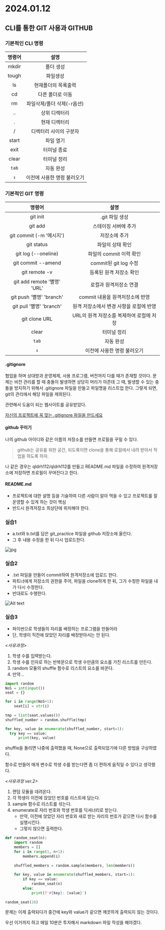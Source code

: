# 2024.01.12

## CLI를 통한 GIT 사용과 GITHUB

### 기본적인 CLI 명령

|**명령어**|**설명**|
|:------:|:---:|
|mkdir|폴더 생성|
|tough|파일생성|
|ls|현재폴더의 목록출력|
|cd|다른 폴더로 이동|
|rm|파일삭제/폴더 삭제(-r옵션)|
|..|상위 디렉터리|
|.|현재 디렉터리|
|/|디렉터리 사이의 구분자|
|start|파일 열기|
|exit|터미널 종료|
|clear|터미널 정리|
|`tab`|자동 완성|
|`↕`|이전에 사용한 명령 불러오기|


### 기본적인 GIT 명령
|**명령어**|**설명**|
|:------:|:---:|
|git init|.git 파일 생성|
|git add|스테이징 서버에 추가|
|git commit (-m '메시지')|저장소에 추가|
|git status|파일의 상태 확인|
|git log (--oneline)|파일의 commit 이력 확인|
|git commit --amend|commit된 git log 수정|
|git remote -v|등록된 원격 저장소 확인|
|git add remote '별명' 'URL'|로컬과 원격저장소 연결|
|git push '별명' 'branch'|commit 내용을 원격저장소에 반영|
|git pull '별명' 'branch'|원격 저장소에서 변경 사항을 로컬에 반영|
|git clone URL|URL의 원격 저장소를 복제하여 로컬에 저장|
|clear|터미널 정리|
|`tab`|자동 완성|
|`↕`|이전에 사용한 명령 불러오기|

#### .gitignore ####
협업을 하며 상대방과 운영체제, 사용 프로그램, 버전까지 다를 때가 존재할 것이다. 문제는 비전 관리를 할 때 충돌이 발생하면 상당히 머리가 아픈데 그 때, 발생할 수 있는 충돌을 방지하기 위해서 .gitignore 파일을 만들고 파일명을 리스트업 한다. 그렇게 되면, git의 관리에서 해당 파일을 제외된다. 

관련해서 도움이 되는 웹사이트를 공유받았다.

[자신의 프로젝트에 꼭 맞는 .gitignore 파일을 만드세요](https://www.toptal.com/developers/gitignore/)

#### github 꾸미기 ####
나의 github 아이디와 같은 이름의 저장소를 만들면 프로필을 꾸밀 수 있다.
> github는 공유를 위한 공간, 되도록이면 clone을 통해 로컬에서 내려 받아서 작업을 하도록 하자.

나 같은 경우는 qldrh112/qldrh112를 만들고 README.md 파일을 수정하여 원격저장소에 저장하면 프로필이 꾸며진다고 한다.

#### README.md ####
- 프로젝트에 대한 설명 등을 기술하여 다른 사람이 알아 먹을 수 있고 프로젝트를 잘 운영할 수 있게 하는 것이 핵심
- 반드시 원격저장소 최상단에 위치해야 한다.


### 실습1
- a.txt와 b.txt를 담은 git_practice 파일을 github 저장소에 올린다.
- 그 후 내용 수정을 한 뒤 다시 업로드한다. 

![jpg](image.png)

### 실습2
- .txt 파일을 만들어 commit하여 원격저장소에 업로드 한다.
- 파트너에게 저장소의 권한을 주어, 파일을 clone하게 한 뒤, 그가 수정한 파일을 내가 다시 수정한다.
- 반대로도 수행한다.

![Alt text](image-1.png)

### 실습3
- 파이썬으로 학생들의 자리를 배정하는 프로그램을 만들어라
- 단, 학생이 직전에 앉았던 자리를 배정받아서는 안 된다.

*<사유과정>*
  1. 학생 수를 입력받는다.
  2. 학생 수를 인자로 하는 반복문으로 학생 수만큼의 요소를 가진 리스트를 만든다.
  3. random 모듈의 shuffle 함수로 리스트의 요소를 바꾼다.
  4. 만약...

  ```python
  import random
  NoS = int(input())
  seat = {}

  for i in range(NoS+1):
      seat[i] = str(i)
    
  tmp = list(seat.values())
  shuffled_number = random.shuffle(tmp)

  for key, value in enumerate(shuffled_number, start=1):
    try key == value:
        print(key, value)
  ```
  shuffle을 돌리면 나중에 출력했을 때, None으로 출력되었기에 다른 방법을 구상하였다.
  
  함수로 만들어 매개 변수로 학생 수를 받는다면 좀 더 편하게 움직일 수 있다고 생각했다.

  *<사유과정 ver.2>*
  1. 랜덤 모듈을 데려온다.
  2. 각 학생이 이전에 앉았던 번호를 리스트에 담는다.
  3. sample 함수로 리스트를 섞는다.
  4. enumerate로 자리 번호와 학생 번호를 딕셔너리로 받는다.
      - 만약, 이전에 앉았던 자리 번호와 새로 받는 자리의 번호가 같으면 다시 함수를 실행시킨다.
      - 그렇지 않으면 출력한다.

``` python
def random_seat(n):
    import random
    members = []
    for i in range(1, n+1):
        members.append(i)
        
    shuffled_members = random.sample(members, len(members))
    
    for key, value in enumerate(shuffled_members, start=1):
        if key == value:
            random_seat(n)
        else:
            print(f'#{key}: {value}')
        
random_seat(28)
```
  문제는 이제 출력되다가 중간에 key와 value가 같으면 깨끗하게 출력되지 않는 것이다.

우선 이거까지 하고 매일 10분은 투자해서 markdown 파일 작성을 해야겠다.
